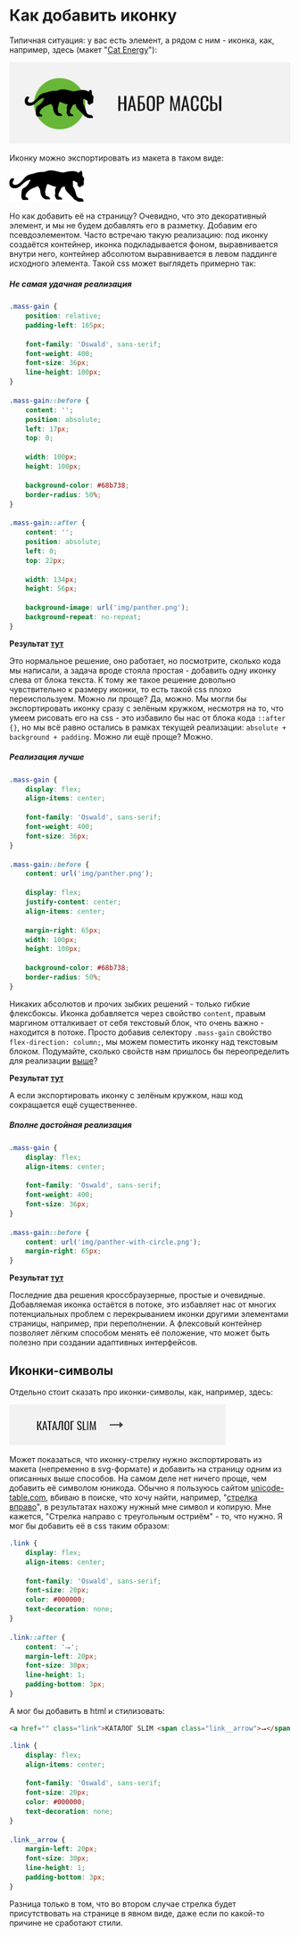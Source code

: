# Как добавить иконку

Типичная ситуация: у вас есть элемент, а рядом с ним - иконка, как, например, здесь (макет "[Cat Energy](https://htmlacademy.ru/intensive/adaptive)"):

![Заголовок карточки](/img/panther-block.png)

Иконку можно экспортировать из макета в таком виде:

![Иконка "Пантера"](/img/panther.png)

Но как добавить её на страницу? Очевидно, что это декоративный элемент, и мы не будем добавлять его в разметку. Добавим его псевдоэлементом. Часто встречаю такую реализацию: под иконку создаётся контейнер, иконка подкладывается фоном, выравнивается внутри него, контейнер абсолютом выравнивается в левом паддинге исходного элемента. Такой css может выглядеть примерно так:

##### Не самая удачная реализация

```css
.mass-gain {
    position: relative;
    padding-left: 165px;

    font-family: 'Oswald', sans-serif;
    font-weight: 400;
    font-size: 36px;
    line-height: 100px;
}

.mass-gain::before {
    content: '';
    position: absolute;
    left: 17px;
    top: 0;

    width: 100px;
    height: 100px;

    background-color: #68b738;
    border-radius: 50%;
}

.mass-gain::after {
    content: '';
    position: absolute;
    left: 0;
    top: 22px;

    width: 134px;
    height: 56px;

    background-image: url('img/panther.png');
    background-repeat: no-repeat;
}
```

**Результат [тут](bad.html)**

Это нормальное решение, оно работает, но посмотрите, сколько кода мы написали, а задача вроде стояла простая - добавить одну иконку слева от блока текста. К тому же такое решение довольно чувствительно к размеру иконки, то есть такой css плохо переиспользуем. Можно ли проще? Да, можно. Мы могли бы экспортировать иконку сразу с зелёным кружком, несмотря на то, что умеем рисовать его на css - это избавило бы нас от блока кода `::after {}`, но мы всё равно остались в рамках текущей реализации: `absolute + background + padding`.
Можно ли ещё проще? Можно.

##### Реализация лучше

```css
.mass-gain {
    display: flex;
    align-items: center;

    font-family: 'Oswald', sans-serif;
    font-weight: 400;
    font-size: 36px;
}

.mass-gain::before {
    content: url('img/panther.png');

    display: flex;
    justify-content: center;
    align-items: center;

    margin-right: 65px;
    width: 100px;
    height: 100px;

    background-color: #68b738;
    border-radius: 50%;
}
```

Никаких абсолютов и прочих зыбких решений - только гибкие флексбоксы. Иконка добавляется через свойство `content`, правым маргином отталкивает от себя текстовый блок, что очень важно - находится в потоке. Просто добавив селектору `.mass-gain` свойство `flex-direction: column;`, мы можем поместить иконку над текстовым блоком. Подумайте, сколько свойств нам пришлось бы переопределить для реализации [выше](#Не-самая-удачная-реализация)?

**Результат [тут](better.html)**

А если экспортировать иконку с зелёным кружком, наш код сокращается ещё существеннее.

##### Вполне достойная реализация

```css
.mass-gain {
    display: flex;
    align-items: center;

    font-family: 'Oswald', sans-serif;
    font-weight: 400;
    font-size: 36px;
}

.mass-gain::before {
    content: url('img/panther-with-circle.png');
    margin-right: 65px;
}
```

**Результат [тут](good.html)**

Последние два решения кроссбраузерные, простые и очевидные. Добавляемая иконка остаётся в потоке, это избавляет нас от многих потенциальных проблем с перекрыванием иконки другими элементами страницы, например, при переполнении. А флексовый контейнер позволяет лёгким способом менять её положение, что может быть полезно при создании адаптивных интерфейсов.

## Иконки-символы

Отдельно стоит сказать про иконки-символы, как, например, здесь:

![Ссылка на каталог](/img/arrow-block.png)

Может показаться, что иконку-стрелку нужно экспортировать из макета (непременно в svg-формате) и добавить на страницу одним из описанных выше способов. На самом деле нет ничего проще, чем добавить её символом юникода. Обычно я пользуюсь сайтом [unicode-table.com](https://unicode-table.com/ru/), вбиваю в поиске, что хочу найти, например, "[стрелка вправо](https://unicode-table.com/ru/search/?q=%D1%81%D1%82%D1%80%D0%B5%D0%BB%D0%BA%D0%B0+%D0%B2%D0%BF%D1%80%D0%B0%D0%B2%D0%BE)", в результатах нахожу нужный мне символ и копирую. Мне кажется, "Стрелка направо с треугольным остриём" - то, что нужно. Я мог бы добавить её в css таким образом:

```css
.link {
    display: flex;
    align-items: center;

    font-family: 'Oswald', sans-serif;
    font-size: 20px;
    color: #000000;
    text-decoration: none;
}

.link::after {
    content: '⭢';
    margin-left: 20px;
    font-size: 30px;
    line-height: 1;
    padding-bottom: 3px;
}
```

А мог бы добавить в html и стилизовать:

```html
<a href="" class="link">КАТАЛОГ SLIM <span class="link__arrow">⭢</span></a>
```

```css
.link {
    display: flex;
    align-items: center;

    font-family: 'Oswald', sans-serif;
    font-size: 20px;
    color: #000000;
    text-decoration: none;
}

.link__arrow {
    margin-left: 20px;
    font-size: 30px;
    line-height: 1;
    padding-bottom: 3px;
}
```

Разница только в том, что во втором случае стрелка будет присутствовать на странице в явном виде, даже если по какой-то причине не сработают стили.
